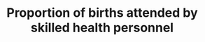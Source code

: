 ---
actual_indicator_available: Proportion of births attended by skilled health personnel
actual_indicator_available_description: Represents the percentage of all births attended
  by a doctor of medicine, doctor of osteopathy, certified nurse-midwife, or other
  midwife
comments_and_limitations: Data currently available through 2016
data_non_statistical: false
date_of_national_source_publication: September, 2017
goal_meta_link: http://unstats.un.org/sdgs/files/metadata-compilation/Metadata-Goal-3.pdf
graph: longitudinal
graph_title: Percentage of US births attended by by skilled health personnel
graph_type: line
has_metadata: true
indicator: 3.1.2
indicator_definition: Percentage of live births attended by skilled health personnel
  during a specified time period.
indicator_name: Proportion of births attended by skilled health personnel
indicator_sort_order: 03-01-02
indicator_variable: proportion_births_attended_byskilled
layout: indicator
method_of_computation: 'Number of births attended by skilled health personnel (doctors,
  nurses or midwives) trained in providing life_saving obstetric care, including giving
  the necessary supervision, care and advice to women during pregnancy, childbirth
  and the postpartum period, to conduct deliveries on their own, and to care for newborns
  / The total number of live births in the same period Method of measurement  Definition
  of skilled birth attendant varies between countries. The percentage of births attended
  by skilled health personnel is calculated as the number of births attended by skilled
  health personnel (doctors, nurses or midwives) expressed as a percentage of the
  total number of births in the same period. Births attended by skilled health personnel
  = (number of births attended by skilled health personnel)/(total number of live
  births) x 100. In household surveys, such as DHS, MICS and RHS, the respondent is
  asked about each live birth and who helped during delivery for a period up to five
  years before the interview.'''' Service/facility records could be used where a high
  proportion of births occur in health facilities and are therefore recorded. Method
  of estimation Data for global monitoring are reported by UNICEF and WHO. These agencies
  obtain the data - both survey and registry data '' from national sources. Before
  data can be included in the global databases, UNICEF and WHO undertake a process
  of data verification that includes correspondence with field offices to clarify
  any questions. In terms of survey data, some survey reports may present a total
  percentage of births attended by a type of provider that does not conform to the
  MDG definition (e.g. total includes providers who are not considered skilled, such
  as community health workers). In this case, the percentage delivered by a physician,
  nurse or midwife are totalled and entered into the global database as the MDG estimate.''''
  Predominant type of statistics: adjusted'
periodicity: Annual
permalink: /3-1-2/
published: true
reporting_status: complete
scheduled_update_by_national_source: September, 2018
sdg_goal: 3
source_active_1: true
source_agency_staff_email_1: ambranum@cdc.gov
source_agency_staff_name_1: Reproductive Health Statistics, Division of Vital Statistics,
  National Center for Health Statistics
source_agency_survey_dataset_1: National Center for Health Statistics/Final natality
  data
source_notes_1: null
source_title_1: null
source_url_1: http://www.cdc.gov/nchs/data_access/vitalstatsonline.htm
target: By 2030, reduce the global maternal mortality ratio to less than 70 per 100,000
  live births.
target_id: '3.1'
title: Proportion of births attended by skilled health personnel
un_custodial_agency: 'UNICEF (Partnering Agencies: WHO, UNFPA)'
un_designated_tier: '1'
us_method_of_computation: Number of births attended by a doctor of medicine, doctor
  of osteopathy, certified nurse-midwife or other midwife divided by total number
  of births expressed per 100 births.
variable_description: null
variable_notes: null
---